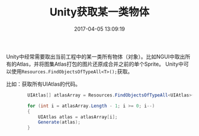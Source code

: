 ﻿---
title: Unity获取某一类物体
date: 2017-04-05 13:09:19
tags:
---

Unity中经常需要取出当前工程中的某一类所有物体（对象）。比如NGUI中取出所有的Atlas，并将图集Atlas打包的图片还原成合并之前的单个Sprite。
Unity中可以使用``Resources.FindObjectsOfTypeAll<T>();``获取。

比如：获取所有UIAtlas的代码。

<!--more-->

```cs
        UIAtlas[] atlasArray = Resources.FindObjectsOfTypeAll<UIAtlas>();

        for (int i = atlasArray.Length - 1; i >= 0; i--)
        {
            UIAtlas atlas = atlasArray[i];
            Generate(atlas);
        }
```


